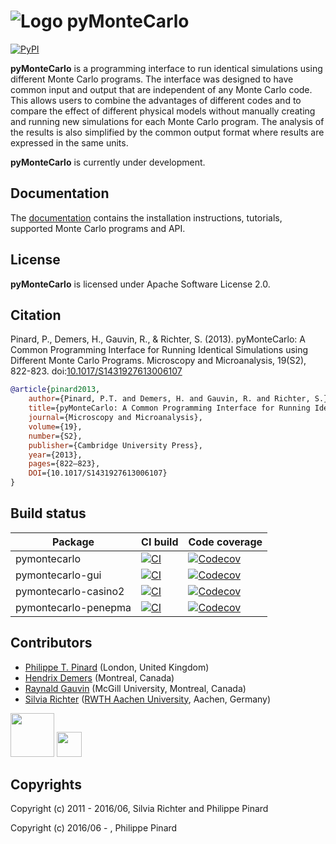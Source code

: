 
# ![Logo](https://raw.githubusercontent.com/pymontecarlo/pymontecarlo/master/logo/logo_64x64.png) pyMonteCarlo

[![PyPI](https://img.shields.io/pypi/v/pymontecarlo)](https://pypi.org/project/pyMonteCarlo)

**pyMonteCarlo** is a programming interface to run identical simulations using
different Monte Carlo programs. The interface was designed to have common input
and output that are independent of any Monte Carlo code. This allows users to
combine the advantages of different codes and to compare the effect of different
physical models without manually creating and running new simulations for each
Monte Carlo program. The analysis of the results is also simplified by the
common output format where results are expressed in the same units.

**pyMonteCarlo** is currently under development.

## Documentation

The [documentation](http://pymontecarlo.readthedocs.io) contains the
installation instructions, tutorials, supported Monte Carlo programs and API.

## License

**pyMonteCarlo** is licensed under Apache Software License 2.0.

## Citation

Pinard, P., Demers, H., Gauvin, R., & Richter, S. (2013). pyMonteCarlo: A Common Programming Interface for Running Identical Simulations using Different Monte Carlo Programs. Microscopy and Microanalysis, 19(S2), 822-823. doi:[10.1017/S1431927613006107](http://dx.doi.org/10.1017/S1431927613006107)

```bibtex
@article{pinard2013,
    author={Pinard, P.T. and Demers, H. and Gauvin, R. and Richter, S.},
    title={pyMonteCarlo: A Common Programming Interface for Running Identical Simulations using Different Monte Carlo Programs},
    journal={Microscopy and Microanalysis},
    volume={19},
    number={S2},
    publisher={Cambridge University Press},
    year={2013},
    pages={822–823},
    DOI={10.1017/S1431927613006107}
}
```

## Build status

Package | CI build | Code coverage
--- | --- | ---
pymontecarlo | [![CI](https://github.com/pymontecarlo/pymontecarlo/actions/workflows/ci.yml/badge.svg)](https://github.com/pymontecarlo/pymontecarlo/actions) | [![Codecov](https://img.shields.io/codecov/c/github/pymontecarlo/pymontecarlo)](https://codecov.io/gh/pymontecarlo/pymontecarlo)
pymontecarlo-gui | [![CI](https://github.com/pymontecarlo/pymontecarlo-gui/actions/workflows/ci.yml/badge.svg)](https://github.com/pymontecarlo/pymontecarlo-gui/actions) | [![Codecov](https://img.shields.io/codecov/c/github/pymontecarlo/pymontecarlo-gui)](https://codecov.io/gh/pymontecarlo/pymontecarlo-gui)
pymontecarlo-casino2 | [![CI](https://github.com/pymontecarlo/pymontecarlo-casino2/actions/workflows/ci.yml/badge.svg)](https://github.com/pymontecarlo/pymontecarlo-casino2/actions) | [![Codecov](https://img.shields.io/codecov/c/github/pymontecarlo/pymontecarlo-casino2)](https://codecov.io/gh/pymontecarlo/pymontecarlo-casino2)
pymontecarlo-penepma | [![CI](https://github.com/pymontecarlo/pymontecarlo-penepma/actions/workflows/ci.yml/badge.svg)](https://github.com/pymontecarlo/pymontecarlo-penepma/actions) | [![Codecov](https://img.shields.io/codecov/c/github/pymontecarlo/pymontecarlo-penepma)](https://codecov.io/gh/pymontecarlo/pymontecarlo-penepma)

## Contributors

- [Philippe T. Pinard](https://github.com/ppinard) (London, United Kingdom)
- [Hendrix Demers](https://github.com/drix00) (Montreal, Canada)
- [Raynald Gauvin](http://www.memrg.com) (McGill University, Montreal, Canada)
- [Silvia Richter](https://github.com/silrichter) ([RWTH Aachen University](http://www.gfe.rwth-aachen.de/seiteninhalte_english/esma.htm), Aachen, Germany)

<img src="https://upload.wikimedia.org/wikipedia/commons/1/1e/RWTH_Logo_3.svg" height="70">
<img src="https://upload.wikimedia.org/wikipedia/commons/e/e4/McGill_Athletics_wordmark.png" height="40">

## Copyrights

Copyright (c) 2011 - 2016/06, Silvia Richter and Philippe Pinard

Copyright (c) 2016/06 - , Philippe Pinard
